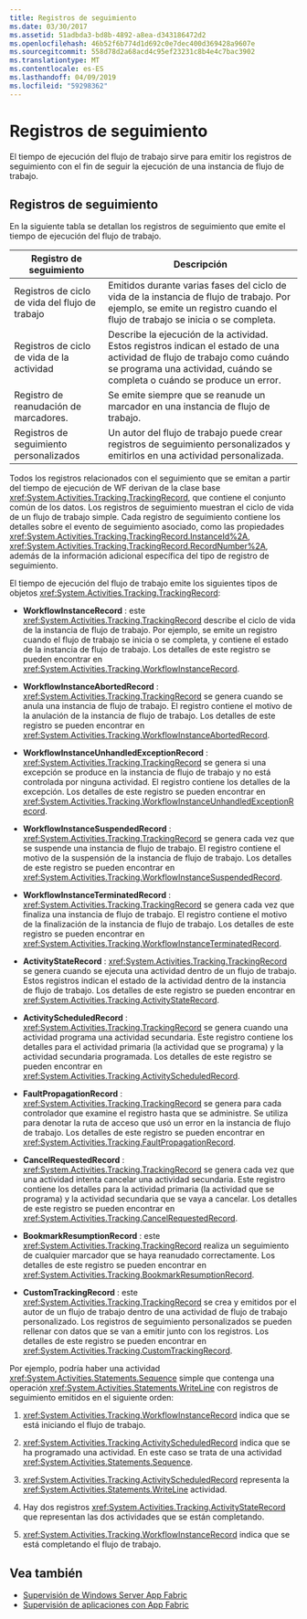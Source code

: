 ```yaml
---
title: Registros de seguimiento
ms.date: 03/30/2017
ms.assetid: 51adbda3-bd8b-4892-a8ea-d343186472d2
ms.openlocfilehash: 46b52f6b774d1d692c0e7dec400d369428a9607e
ms.sourcegitcommit: 558d78d2a68acd4c95ef23231c8b4e4c7bac3902
ms.translationtype: MT
ms.contentlocale: es-ES
ms.lasthandoff: 04/09/2019
ms.locfileid: "59298362"
---
```

# <a name="tracking-records"></a>Registros de seguimiento
El tiempo de ejecución del flujo de trabajo sirve para emitir los registros de seguimiento con el fin de seguir la ejecución de una instancia de flujo de trabajo.  
  
## <a name="tracking-records"></a>Registros de seguimiento  
 En la siguiente tabla se detallan los registros de seguimiento que emite el tiempo de ejecución del flujo de trabajo.  
  
|Registro de seguimiento|Descripción|  
|---------------------|-----------------|  
|Registros de ciclo de vida del flujo de trabajo|Emitidos durante varias fases del ciclo de vida de la instancia de flujo de trabajo. Por ejemplo, se emite un registro cuando el flujo de trabajo se inicia o se completa.|  
|Registros de ciclo de vida de la actividad|Describe la ejecución de la actividad. Estos registros indican el estado de una actividad de flujo de trabajo como cuándo se programa una actividad, cuándo se completa o cuándo se produce un error.|  
|Registro de reanudación de marcadores.|Se emite siempre que se reanude un marcador en una instancia de flujo de trabajo.|  
|Registros de seguimiento personalizados|Un autor del flujo de trabajo puede crear registros de seguimiento personalizados y emitirlos en una actividad personalizada.|  
  
 Todos los registros relacionados con el seguimiento que se emitan a partir del tiempo de ejecución de WF derivan de la clase base <xref:System.Activities.Tracking.TrackingRecord>, que contiene el conjunto común de los datos. Los registros de seguimiento muestran el ciclo de vida de un flujo de trabajo simple. Cada registro de seguimiento contiene los detalles sobre el evento de seguimiento asociado, como las propiedades <xref:System.Activities.Tracking.TrackingRecord.InstanceId%2A>, <xref:System.Activities.Tracking.TrackingRecord.RecordNumber%2A>, además de la información adicional específica del tipo de registro de seguimiento.  
  
 El tiempo de ejecución del flujo de trabajo emite los siguientes tipos de objetos <xref:System.Activities.Tracking.TrackingRecord>:  
  
-   **WorkflowInstanceRecord** : este <xref:System.Activities.Tracking.TrackingRecord> describe el ciclo de vida de la instancia de flujo de trabajo. Por ejemplo, se emite un registro cuando el flujo de trabajo se inicia o se completa, y contiene el estado de la instancia de flujo de trabajo. Los detalles de este registro se pueden encontrar en <xref:System.Activities.Tracking.WorkflowInstanceRecord>.  
  
-   **WorkflowInstanceAbortedRecord** : <xref:System.Activities.Tracking.TrackingRecord> se genera cuando se anula una instancia de flujo de trabajo. El registro contiene el motivo de la anulación de la instancia de flujo de trabajo. Los detalles de este registro se pueden encontrar en <xref:System.Activities.Tracking.WorkflowInstanceAbortedRecord>.  
  
-   **WorkflowInstanceUnhandledExceptionRecord** : <xref:System.Activities.Tracking.TrackingRecord> se genera si una excepción se produce en la instancia de flujo de trabajo y no está controlada por ninguna actividad. El registro contiene los detalles de la excepción. Los detalles de este registro se pueden encontrar en <xref:System.Activities.Tracking.WorkflowInstanceUnhandledExceptionRecord>.  
  
-   **WorkflowInstanceSuspendedRecord** : <xref:System.Activities.Tracking.TrackingRecord> se genera cada vez que se suspende una instancia de flujo de trabajo. El registro contiene el motivo de la suspensión de la instancia de flujo de trabajo. Los detalles de este registro se pueden encontrar en <xref:System.Activities.Tracking.WorkflowInstanceSuspendedRecord>.  
  
-   **WorkflowInstanceTerminatedRecord** : <xref:System.Activities.Tracking.TrackingRecord> se genera cada vez que finaliza una instancia de flujo de trabajo. El registro contiene el motivo de la finalización de la instancia de flujo de trabajo. Los detalles de este registro se pueden encontrar en <xref:System.Activities.Tracking.WorkflowInstanceTerminatedRecord>.  
  
-   **ActivityStateRecord** : <xref:System.Activities.Tracking.TrackingRecord> se genera cuando se ejecuta una actividad dentro de un flujo de trabajo. Estos registros indican el estado de la actividad dentro de la instancia de flujo de trabajo. Los detalles de este registro se pueden encontrar en <xref:System.Activities.Tracking.ActivityStateRecord>.  
  
-   **ActivityScheduledRecord** : <xref:System.Activities.Tracking.TrackingRecord> se genera cuando una actividad programa una actividad secundaria. Este registro contiene los detalles para el actividad primaria (la actividad que se programa) y la actividad secundaria programada. Los detalles de este registro se pueden encontrar en <xref:System.Activities.Tracking.ActivityScheduledRecord>.  
  
-   **FaultPropagationRecord** : <xref:System.Activities.Tracking.TrackingRecord> se genera para cada controlador que examine el registro hasta que se administre. Se utiliza para denotar la ruta de acceso que usó un error en la instancia de flujo de trabajo. Los detalles de este registro se pueden encontrar en <xref:System.Activities.Tracking.FaultPropagationRecord>.  
  
-   **CancelRequestedRecord** : <xref:System.Activities.Tracking.TrackingRecord> se genera cada vez que una actividad intenta cancelar una actividad secundaria. Este registro contiene los detalles para la actividad primaria (la actividad que se programa) y la actividad secundaria que se vaya a cancelar. Los detalles de este registro se pueden encontrar en <xref:System.Activities.Tracking.CancelRequestedRecord>.  
  
-   **BookmarkResumptionRecord** : este <xref:System.Activities.Tracking.TrackingRecord> realiza un seguimiento de cualquier marcador que se haya reanudado correctamente. Los detalles de este registro se pueden encontrar en <xref:System.Activities.Tracking.BookmarkResumptionRecord>.  
  
-   **CustomTrackingRecord** : este <xref:System.Activities.Tracking.TrackingRecord> se crea y emitidos por el autor de un flujo de trabajo dentro de una actividad de flujo de trabajo personalizado. Los registros de seguimiento personalizados se pueden rellenar con datos que se van a emitir junto con los registros. Los detalles de este registro se pueden encontrar en <xref:System.Activities.Tracking.CustomTrackingRecord>.  
  
 Por ejemplo, podría haber una actividad <xref:System.Activities.Statements.Sequence> simple que contenga una operación <xref:System.Activities.Statements.WriteLine> con registros de seguimiento emitidos en el siguiente orden:  
  
1. <xref:System.Activities.Tracking.WorkflowInstanceRecord> indica que se está iniciando el flujo de trabajo.  
  
2. <xref:System.Activities.Tracking.ActivityScheduledRecord> indica que se ha programado una actividad. En este caso se trata de una actividad <xref:System.Activities.Statements.Sequence>.  
  
3. <xref:System.Activities.Tracking.ActivityScheduledRecord> representa la <xref:System.Activities.Statements.WriteLine> actividad.  
  
4. Hay dos registros <xref:System.Activities.Tracking.ActivityStateRecord> que representan las dos actividades que se están completando.  
  
5. <xref:System.Activities.Tracking.WorkflowInstanceRecord> indica que se está completando el flujo de trabajo.  
  
## <a name="see-also"></a>Vea también

- [Supervisión de Windows Server App Fabric](https://go.microsoft.com/fwlink/?LinkId=201273)
- [Supervisión de aplicaciones con App Fabric](https://go.microsoft.com/fwlink/?LinkId=201275)
